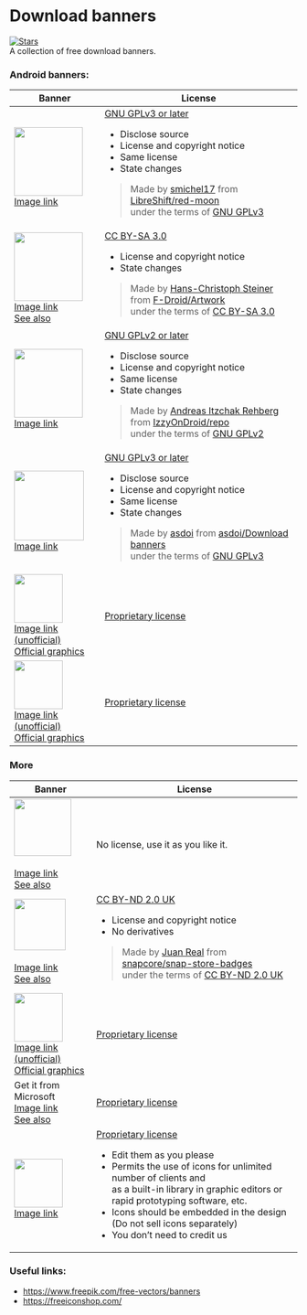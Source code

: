 # Download banners
[![Stars](https://img.shields.io/badge/dynamic/json.svg?style=social&label=Stars&url=https://gitlab.com/api/v4/projects/19517636&query=star_count&logo=gitlab)]()  
A collection of free download banners.

### Android banners:

| Banner | License |
|---|---|
| <img src="https://raw.githubusercontent.com/LibreShift/red-moon/master/art/direct-apk-download.png" height="120"><br><a href="https://raw.githubusercontent.com/LibreShift/red-moon/master/art/direct-apk-download.png">Image link</a>|<a href="https://choosealicense.com/licenses/gpl-3.0/">GNU GPLv3 or later</a><br><ul><li>Disclose source</li><li>License and copyright notice</li><li>Same license</li><li>State changes</li></ul><blockquote>Made by <a href="https://github.com/smichel17">smichel17</a> from <a href="https://github.com/LibreShift/red-moon">LibreShift/red-moon</a><br>under the terms of <a href="https://www.gnu.org/licenses/gpl-3.0.txt">GNU GPLv3</a></blockquote>|
| <img src="https://gitlab.com/fdroid/artwork/-/raw/master/badge/get-it-on-en.svg?inline=false" height="120"><br><a href="https://gitlab.com/fdroid/artwork/-/blob/master/badge/get-it-on-en.svg">Image link</a><br><a href="https://gitlab.com/fdroid/artwork/-/tree/master/badge">See also</a>|<a href="https://creativecommons.org/licenses/by-sa/3.0/">CC BY-SA 3.0</a><br><ul><li>License and copyright notice</li><li>State changes</li></ul><blockquote>Made by <a href="https://gitlab.com/eighthave">Hans-Christoph Steiner</a> from <a href="https://gitlab.com/fdroid/artwork">F-Droid/Artwork</a><br>under the terms of <a href="https://creativecommons.org/licenses/by-sa/3.0/">CC BY-SA 3.0</a></blockquote>|
| <img src="https://gitlab.com/IzzyOnDroid/repo/-/raw/master/assets/IzzyOnDroid.png?inline=false" height="120"><br><a href="https://gitlab.com/IzzyOnDroid/repo/-/blob/master/assets/IzzyOnDroid.png">Image link</a>|<a href="https://choosealicense.com/licenses/gpl-2.0/">GNU GPLv2 or later</a><br><ul><li>Disclose source</li><li>License and copyright notice</li><li>Same license</li><li>State changes</li></ul><blockquote>Made by <a href="https://gitlab.com/IzzySoft">Andreas Itzchak Rehberg</a> from <a href="https://gitlab.com/IzzyOnDroid/repo">IzzyOnDroid/repo</a><br>under the terms of <a href="https://www.gnu.org/licenses/old-licenses/gpl-2.0.txt">GNU GPLv2</a></blockquote>|
| <img src="https://gitlab.com/asdoi/download-banners/-/raw/master/custom%20badges/apkmirror/download-on-apkmirror.png?inline=false" height="122"><br><a href="https://gitlab.com/asdoi/download-banners/-/blob/master/custom%20badges/apkmirror/download-on-apkmirror.png">Image link</a>|<a href="https://choosealicense.com/licenses/gpl-3.0/">GNU GPLv3 or later</a><br><ul><li>Disclose source</li><li>License and copyright notice</li><li>Same license</li><li>State changes</li></ul><blockquote>Made by <a href="https://gitlab.com/asdoi">asdoi</a> from <a href="https://gitlab.com/asdoi/download-banners">asdoi/Download banners</a><br>under the terms of <a href="https://www.gnu.org/licenses/gpl-3.0.txt">GNU GPLv3</a></blockquote>|
| <img src="https://gitlab.com/asdoi/download-banners/-/raw/master/freeiconshop.com/google-play-badge.svg?inline=false" height="85"><br><a href="https://freeiconshop.com/icon/get-it-on-play-store-button/">Image link (unofficial)</a><br><a href="https://play.google.com/intl/en_us/badges/">Official graphics</a> | <a href="https://play.google.com/intl/en_us/badges/">Proprietary license</a> |
| <img src="https://gitlab.com/asdoi/download-banners/-/raw/master/freeiconshop.com/amazon-badge.svg?inline=false" height="85"><br><a href="https://freeiconshop.com/icon/available-on-amazon-button/">Image link (unofficial)</a><br><a href="https://developer.amazon.com/support/legal/tuabg">Official graphics</a> | <a href="https://developer.amazon.com/support/legal/tuabg#Requirements">Proprietary license</a> |

### More

| Banner | License |
|---|---|
| <img src="https://flathub.org/assets/badges/flathub-badge-en.svg" height="100"><br><br><a href="https://flathub.org/assets/badges/flathub-badge-en.svg">Image link</a><br><a href="https://flathub.org/badges">See also</a>|No license, use it as you like it.|
| <img src="https://github.com/snapcore/snap-store-badges/raw/master/EN/%5BEN%5D-snap-store-black-uneditable.svg" height="90"><br><br><a href="https://github.com/snapcore/snap-store-badges/blob/master/EN/%5BEN%5D-snap-store-black-uneditable.svg">Image link</a><br><a href="https://github.com/snapcore/snap-store-badges">See also</a>|<a href="https://creativecommons.org/licenses/by-nd/2.0/uk/">CC BY-ND 2.0 UK</a><br><ul><li>License and copyright notice</li><li>No derivatives</li></ul><blockquote>Made by <a href="https://github.com/therealjuan">Juan Real</a> from <a href="https://github.com/snapcore/snap-store-badges">snapcore/snap-store-badges</a><br>under the terms of <a href="https://creativecommons.org/licenses/by-nd/2.0/uk/">CC BY-ND 2.0 UK</a></blockquote>|
| <img src="https://gitlab.com/asdoi/download-banners/-/raw/master/freeiconshop.com/app-store-badge.svg?inline=false" height="85"><br><a href="https://freeiconshop.com/icon/available-on-app-store-button/">Image link (unofficial)</a><br><a href="https://developer.apple.com/app-store/marketing/guidelines/#section-badges">Official graphics</a> | <a href="https://developer.apple.com/app-store/marketing/guidelines/">Proprietary license</a> |
| Get it from Microsoft<br><a href="https://developer.microsoft.com/en-us/store/badges/images/English_get-it-from-MS.png">Image link</a><br><a href="https://developer.microsoft.com/en-us/store/badges/">See also</a> | <a href="https://go.microsoft.com/fwlink/p/?LinkId=529769">Proprietary license</a> |
| <img src="https://gitlab.com/asdoi/download-banners/-/raw/master/freeiconshop.com/windows-badge.svg?inline=false" height="85"><br><a href="https://freeiconshop.com/icon/get-it-on-windows-store-button/">Image link</a>|<a href="https://freeiconshop.com/icon-shop-license/">Proprietary license</a><br><ul><li>Edit them as you please</li><li>Permits the use of icons for unlimited number of clients and<br>as a built-in library in graphic editors or rapid prototyping software, etc.</li><li>Icons should be embedded in the design (Do not sell icons separately)</li><li>You don’t need to credit us</li></ul>|

### Useful links:
 - https://www.freepik.com/free-vectors/banners
 - https://freeiconshop.com/
